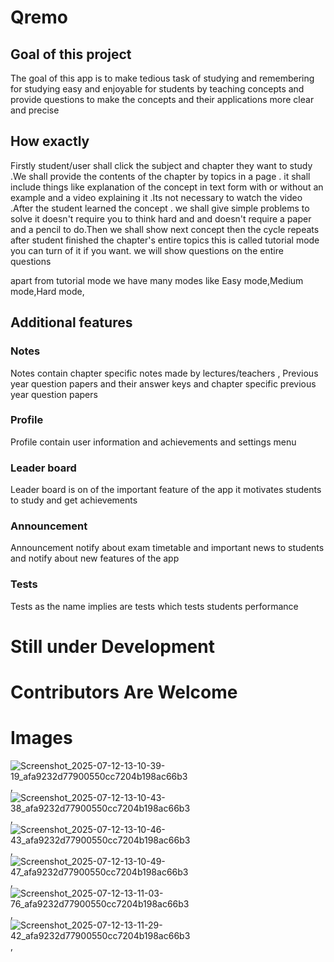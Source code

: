 # Qremo

## Goal of this project
The goal of this app is to make tedious task of studying and remembering for studying easy and enjoyable for students by teaching concepts and provide questions to make the concepts and their applications more clear and precise 

## How exactly
Firstly student/user shall click the subject and chapter they want to study .We shall provide the contents of the chapter by topics in a page . it shall include things like explanation of the concept in text form with or without an example and a video explaining it .Its not necessary to watch the video .After the student learned the concept . we shall give simple problems to solve it doesn't require you to think hard and and doesn't require a paper and a pencil to do.Then we shall show next concept then the cycle repeats after student finished the chapter's entire topics this is called tutorial mode you can turn of it if you want. we will show questions on the entire questions 

apart from tutorial mode we have many modes like Easy mode,Medium mode,Hard mode,

## Additional features
### Notes
Notes contain chapter specific notes made by lectures/teachers , Previous year question papers and their answer keys and chapter specific previous year question papers
### Profile
Profile contain user information and achievements and settings menu
### Leader board
Leader board is on of the important feature of the app it motivates students to study and get achievements
### Announcement
Announcement notify about exam timetable and important news to students and notify about new features of the app
### Tests
Tests as the name implies are tests which tests students performance


# Still under Development
# Contributors Are Welcome
# Images
![Screenshot_2025-07-12-13-10-39-19_afa9232d77900550cc7204b198ac66b3](https://github.com/user-attachments/assets/d50af2a9-25cd-471a-b27b-547abf0f458c),
![Screenshot_2025-07-12-13-10-43-38_afa9232d77900550cc7204b198ac66b3](https://github.com/user-attachments/assets/539e0e17-d5fc-4125-aead-770aff2aceb5),
![Screenshot_2025-07-12-13-10-46-43_afa9232d77900550cc7204b198ac66b3](https://github.com/user-attachments/assets/ab83632a-76af-4734-97f2-530b04043d20),
![Screenshot_2025-07-12-13-10-49-47_afa9232d77900550cc7204b198ac66b3](https://github.com/user-attachments/assets/7f71104b-772e-4f9e-bd2a-f2e023dcf27f),
![Screenshot_2025-07-12-13-11-03-76_afa9232d77900550cc7204b198ac66b3](https://github.com/user-attachments/assets/575c9efa-ea4d-4a07-9b13-25d2dec82b55),
![Screenshot_2025-07-12-13-11-29-42_afa9232d77900550cc7204b198ac66b3](https://github.com/user-attachments/assets/68839f91-2065-4c92-915f-ab100970934a),

